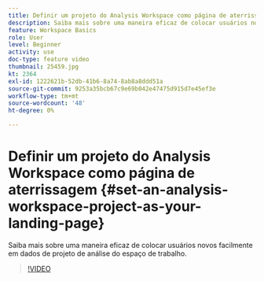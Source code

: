 ```yaml
---
title: Definir um projeto do Analysis Workspace como página de aterrissagem
description: Saiba mais sobre uma maneira eficaz de colocar usuários novos facilmente em dados de projeto de análise do espaço de trabalho
feature: Workspace Basics
role: User
level: Beginner
activity: use
doc-type: feature video
thumbnail: 25459.jpg
kt: 2364
exl-id: 1222621b-52db-41b6-8a74-8ab8a8ddd51a
source-git-commit: 9253a35bcb67c9e69b042e47475d915d7e45ef3e
workflow-type: tm+mt
source-wordcount: '48'
ht-degree: 0%

---
```


# Definir um projeto do Analysis Workspace como página de aterrissagem {#set-an-analysis-workspace-project-as-your-landing-page}

Saiba mais sobre uma maneira eficaz de colocar usuários novos facilmente em dados de projeto de análise do espaço de trabalho.

>[!VIDEO](https://video.tv.adobe.com/v/25459/?quality=12)
